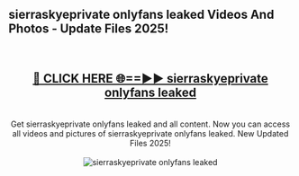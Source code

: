 <h2>sierraskyeprivate onlyfans leaked Videos And Photos - Update Files 2025!</h2>
<br>
<div align="center">
<h2><a href="https://linkcuts.com/hfmhzwbr" rel="nofollow">🔴 CLICK HERE 🌐==►► sierraskyeprivate onlyfans leaked</a></h2>
<br>
Get sierraskyeprivate onlyfans leaked and all content. Now you can access all videos and pictures of sierraskyeprivate onlyfans leaked. New Updated Files 2025!
<br>
<br>
<a href="https://linkcuts.com/hfmhzwbr" rel="nofollow" data-target="animated-image.originalLink"><img src="https://i.ibb.co.com/WyWwxjT/player-gif2.gif" alt="sierraskyeprivate onlyfans leaked" style="max-width: 100%; display: inline-block;" data-target="animated-image.originalImage"></a>
</div>
<br>